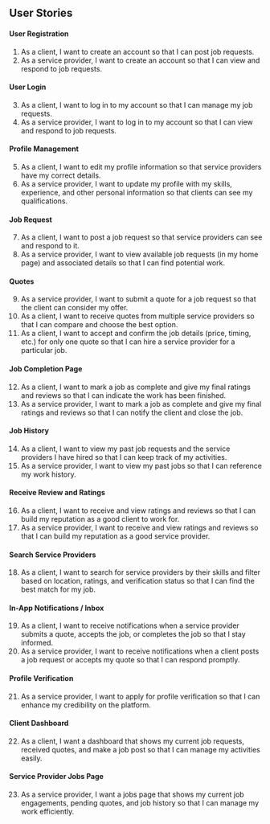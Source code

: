 ## User Stories

#### User Registration
1. As a client, I want to create an account so that I can post job requests.
2. As a service provider, I want to create an account so that I can view and respond to job requests.

#### User Login
3. As a client, I want to log in to my account so that I can manage my job requests.
4. As a service provider, I want to log in to my account so that I can view and respond to job requests.

####  Profile Management
5. As a client, I want to edit my profile information so that service providers have my correct details.
6. As a service provider, I want to update my profile with my skills, experience, and other personal information so that clients can see my qualifications.

####  Job Request
7. As a client, I want to post a job request so that service providers can see and respond to it.
8. As a service provider, I want to view available job requests (in my home page) and associated details so that I can find potential work.

#### Quotes
9. As a service provider, I want to submit a quote for a job request so that the client can consider my offer.
10. As a client, I want to receive quotes from multiple service providers so that I can compare and choose the best option.
11. As a client, I want to accept and confirm the job details (price, timing, etc.) for only one quote so that I can hire a service provider for a particular job.

#### Job Completion Page
12. As a client, I want to mark a job as complete and give my final ratings and reviews so that I can indicate the work has been finished.
13. As a service provider, I want to mark a job as complete and give my final ratings and reviews so that I can notify the client and close the job.

#### Job History
14. As a client, I want to view my past job requests and the service providers I have hired so that I can keep track of my activities.
15. As a service provider, I want to view my past jobs so that I can reference my work history.

#### Receive Review and Ratings
16. As a client, I want to receive and view ratings and reviews so that I can build my reputation as a good client to work for.
17. As a service provider, I want to receive and view ratings and reviews so that I can build my reputation as a good service provider.

#### Search Service Providers
18. As a client, I want to search for service providers by their skills and filter based on location, ratings, and verification status so that I can find the best match for my job.

#### In-App Notifications / Inbox
19. As a client, I want to receive notifications when a service provider submits a quote, accepts the job, or completes the job so that I stay informed.
20. As a service provider, I want to receive notifications when a client posts a job request or accepts my quote so that I can respond promptly.

#### Profile Verification
21. As a service provider, I want to apply for profile verification so that I can enhance my credibility on the platform.

#### Client Dashboard
22. As a client, I want a dashboard that shows my current job requests, received quotes, and make a job post so that I can manage my activities easily.

#### Service Provider Jobs Page
23. As a service provider, I want a jobs page that shows my current job engagements, pending quotes, and job history so that I can manage my work efficiently.

